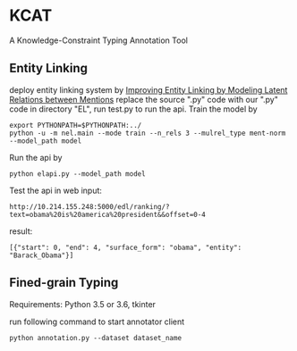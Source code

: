 # KCAT
 A Knowledge-Constraint Typing Annotation Tool

## Entity Linking
deploy entity linking system by [Improving Entity Linking by Modeling Latent Relations between Mentions](https://github.com/lephong/mulrel-nel)
replace the source ".py" code with our ".py" code in directory "EL", run test.py to run the api.
Train the model by

    export PYTHONPATH=$PYTHONPATH:../
    python -u -m nel.main --mode train --n_rels 3 --mulrel_type ment-norm --model_path model

Run the api by

    python elapi.py --model_path model

Test the api in web
input:
    
    http://10.214.155.248:5000/edl/ranking/?text=obama%20is%20america%20president&&offset=0-4
    
result:
    
    [{"start": 0, "end": 4, "surface_form": "obama", "entity": "Barack_Obama"}]
    

## Fined-grain Typing

Requirements: Python 3.5 or 3.6, tkinter

run following command to start annotator client

    python annotation.py --dataset dataset_name
 
    
